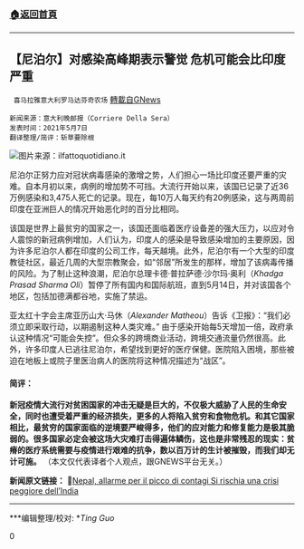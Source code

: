 ###  [:house:返回首頁](https://github.com/ourhimalayas/txt)
---

## 【尼泊尔】对感染高峰期表示警觉 危机可能会比印度严重
` 喜马拉雅意大利罗马达芬奇农场` [轉載自GNews](https://gnews.org/zh-hans/1194406/)

```
新闻来源：意大利晚邮报（Corriere Della Sera）
发表时间：2021年5月7日
翻译整理/简评：斩草要除根
```


![]()![](https://gnews.org/wp-content/uploads/2021/05/nepal-covid-1200-690x362-7.jpg)图片来源：ilfattoquotidiano.it

尼泊尔正努力应对冠状病毒感染的激增之势，人们担心一场比印度还要严重的灾难。自本月初以来，病例的增加势不可挡。大流行开始以来，该国已记录了近36万例感染和3,475人死亡的记录。现在，每10万人每天约有20例感染，这与两周前印度在亚洲巨人的情况开始恶化时的百分比相同。

该国是世界上最贫穷的国家之一，该国还面临着医疗设备差的强大压力，以应对令人震惊的新冠病例增加，人们认为，印度人的感染是导致感染增加的主要原因，因为许多尼泊尔人都在印度的公司工作，每天越境。此外，尼泊尔有一个大型的印度教徒社区，最近几周的大型宗教聚会，如“邻居”所发生的那样，增加了该病毒传播的风险。为了制止这种浪潮，尼泊尔总理卡德·普拉萨德·沙尔玛·奥利（*Khadga Prasad Sharma Oli*）暂停了所有国内和国际航班，直到5月14日，并对该国各个地区，包括加德满都谷地，实施了禁运。

亚太红十字会主席亚历山大·马休（*Alexander Matheou*）告诉《卫报》：“我们必须立即采取行动，以期遏制这种人类灾难。” 由于感染开始每5天增加一倍，政府承认这种情况“可能会失控”。但众多的跨境商业活动，跨境交通流量仍然很高。此外，许多印度人已逃往尼泊尔，希望找到更好的医疗保健。医院陷入困境，那些被迫在地板上或院子里医治病人的医院将这种情况描述为“战区”。

#### 简评：

**新冠疫情大流行对贫困国家的冲击无疑是巨大的，不仅极大威胁了人民的生命安全，同时也遭受着严重的经济损失，更多的人将陷入贫穷和食物危机。和其它国家相比，最贫穷的国家面临的逆境要严峻得多，他们的应对能力和修复能力是极其脆弱的。很多国家必定会被这场大灾难打击得遍体鳞伤，这也是非常残忍的现实：贫瘠的医疗系统需要与疫情进行艰难的抗争，数以百万计的生计被摧毁，而我们却无计可施。**
（本文仅代表译者个人观点，跟GNEWS平台无关。）

**新闻原文链接：**
🔗[Nepal, allarme per il picco di contagi Si rischia una crisi peggiore dell’India](https://www.corriere.it/esteri/21_maggio_07/nepal-allarme-il-picco-contagi-si-rischia-crisi-peggiore-dell-india-5b784e5c-af1c-11eb-88d7-96131257b1d6.shtml)

* * *

***编辑整理/校对: **Ting Guo*

0

